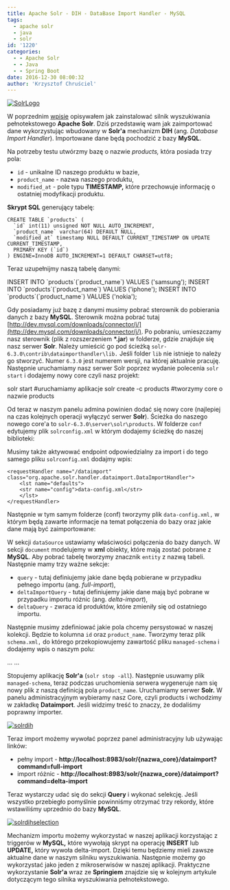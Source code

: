 ```yaml
---
title: Apache Solr - DIH - DataBase Import Handler - MySQL
tags:
  - apache solr
  - java
  - solr
id: '1220'
categories:
  - - Apache Solr
  - - Java
  - - Spring Boot
date: 2016-12-30 08:00:32
author: 'Krzysztof Chruściel'
---
```


[![SolrLogo](http://codecouple.pl/wp-content/uploads/2016/11/Solr_Logo_on_white-300x152.png)](http://codecouple.pl/wp-content/uploads/2016/11/Solr_Logo_on_white-300x152.png)

W poprzednim [wpisie](http://codecouple.pl/2016/12/09/apache-solr-wyszukiwanie-pelnotekstowe/) opisywałem jak zainstalować silnik wyszukiwania pełnotekstowego **Apache Solr**. Dziś przedstawię wam jak zaimportować dane wykorzystując wbudowany w **Solr'a** mechanizm **DIH** (ang. _Database Import Handler_). Importowane dane będą pochodzić z bazy **MySQL**.
<!-- more -->
Na potrzeby testu utwórzmy bazę o nazwie _products,_ która posiada trzy pola:

*   `id` - unikalne ID naszego produktu w bazie,
*   `product_name` - nazwa naszego produktu,
*   `modified_at` - pole typu **TIMESTAMP,** które przechowuje informację o ostatniej modyfikacji produktu.

**Skrypt SQL** generujący tabelę:

```
CREATE TABLE `products` (
  `id` int(11) unsigned NOT NULL AUTO_INCREMENT,
  `product_name` varchar(64) DEFAULT NULL,
  `modified_at` timestamp NULL DEFAULT CURRENT_TIMESTAMP ON UPDATE CURRENT_TIMESTAMP,
  PRIMARY KEY (`id`)
) ENGINE=InnoDB AUTO_INCREMENT=1 DEFAULT CHARSET=utf8;
```

Teraz uzupełnijmy naszą tabelę danymi:

INSERT INTO \`products\`(\`product\_name\`) VALUES ('samsung');
INSERT INTO \`products\`(\`product\_name\`) VALUES ('iphone');
INSERT INTO \`products\`(\`product\_name\`) VALUES ('nokia');

Gdy posiadamy już bazę z danymi musimy pobrać sterownik do pobierania danych z bazy **MySQL**. Sterownik można pobrać tutaj [http://dev.mysql.com/downloads/connector/j/](http://dev.mysql.com/downloads/connector/j/). Po pobraniu, umieszczamy nasz sterownik (plik z rozszerzeniem **\*.jar**) w folderze, gdzie znajduje się nasz serwer **Solr**. Należy umieścić go pod ścieżką `solr-6.3.0\contrib\dataimporthandler\lib.` Jeśli folder `lib` nie istnieje to należy go stworzyć. Numer `6.3.0` jest numerem wersji, na której aktualnie pracuję. Następnie uruchamiamy nasz serwer Solr poprzez wydanie polecenia `solr start` i dodajemy nowy core czyli nasz projekt:

solr start #uruchamiamy aplikacje
solr create -c products #tworzymy core o nazwie products

Od teraz w naszym panelu admina powinien dodać się nowy core (najlepiej na czas kolejnych operacji wyłączyć serwer **Solr**). Ścieżka do naszego nowego core'a to `solr-6.3.0\server\solr\products`. W folderze `conf` edytujemy plik `solrconfig.xml` w którym dodajemy ścieżkę do naszej biblioteki:

<lib dir="${solr.install.dir:../../../..}/contrib/dataimporthandler/lib" regex=".\*\\.jar" />
<lib dir="${solr.install.dir:../../../..}/dist/" regex="solr-dataimporthandler-.\*\\.jar" />

Musimy także aktywować endpoint odpowiedzialny za import i do tego samego pliku `solrconfig.xml` dodajmy wpis:

```
<requestHandler name="/dataimport" class="org.apache.solr.handler.dataimport.DataImportHandler">
    <lst name="defaults">
    <str name="config">data-config.xml</str>
    </lst>
</requestHandler>
```

Następnie w tym samym folderze (conf) tworzymy plik `data-config.xml,` w którym będą zawarte informacje na temat połączenia do bazy oraz jakie dane mają być zaimportowane:

<dataConfig>
<dataSource type="JdbcDataSource"
        driver="com.mysql.jdbc.Driver"
        url="jdbc:mysql://localhost:3306/nazwa\_bazy"
        user="root"
        password="root"/>
<document>
<entity name="products"
        pk="id"
        query="select id, product\_name from products"
        deltaImportQuery="SELECT id, product\_name from products WHERE id='${dih.delta.id}'"
        deltaQuery="SELECT id FROM products `WHERE` `modified_at >` `'${dih.last_index_time}'"`\>
<field column="id" name="id"/>
<field column="product\_name" name="product\_name"/>
</entity>
</document>
</dataConfig>

W sekcji `dataSource` ustawiamy właściwości połączenia do bazy danych. W sekcji `document` modelujemy w **xml** obiekty, które mają zostać pobrane z **MySQL**. Aby pobrać tabelę tworzymy znacznik `entity` z nazwą tabeli. Następnie mamy trzy ważne sekcje:

*   `query` - tutaj definiujemy jakie dane będą pobierane w przypadku pełnego importu (ang. _full-import_),
*   `deltaImportQuery` - tutaj definiujemy jakie dane mają być pobrane w przypadku importu różnic (ang. _delta-import_),
*   `deltaQuery` - zwraca id produktów, które zmieniły się od ostatniego importu.

Następnie musimy zdefiniować jakie pola chcemy persystować w naszej kolekcji. Będzie to kolumna `id` oraz `product_name`. Tworzymy teraz plik `schema.xml,` do którego przekopiowujemy zawartość pliku `managed-schema` i dodajemy wpis o naszym polu:

...
<field name="product\_name" type="text\_general" indexed="true" stored="true"/>
...

Stopujemy aplikację **Solr'a** (`solr stop -all`). Następnie usuwamy plik `managed-schema`, teraz podczas uruchomienia serwera wygeneruje nam się nowy plik z naszą definicją pola `product_name`. Uruchamiamy serwer **Solr.** W panelu administracyjnym wybieramy nasz Core, czyli products i wchodzimy w zakładkę **Dataimport**. Jeśli widzimy treść to znaczy, że dodaliśmy poprawny importer.

[![solrdih](http://codecouple.pl/wp-content/uploads/2016/12/solrDIH.png)](http://codecouple.pl/wp-content/uploads/2016/12/solrDIH.png)

Teraz import możemy wywołać poprzez panel administracyjny lub używając linków:

*   pełny import - **http://localhost:8983/solr/{nazwa\_core}/dataimport?command=full-import**
*   import różnic - **http://localhost:8983/solr/{nazwa\_core}/dataimport?command=delta-import**

Teraz wystarczy udać się do sekcji **Query** i wykonać selekcję. Jeśli wszystko przebiegło pomyślnie powinniśmy otrzymać trzy rekordy, które wstawiliśmy uprzednio do bazy **MySQL**.

[![solrdihselection](http://codecouple.pl/wp-content/uploads/2016/12/solrDIHSelection.png)](http://codecouple.pl/wp-content/uploads/2016/12/solrDIHSelection.png)

Mechanizm importu możemy wykorzystać w naszej aplikacji korzystając z triggerów w **MySQL,** które wywołają skrypt na operację **INSERT** lub **UPDATE,** który wywoła delta-import. Dzięki temu będziemy mieli zawsze aktualne dane w naszym silniku wyszukiwania. Następnie możemy go wykorzystać jako jeden z mikroserwisów w naszej aplikacji. Praktyczne wykorzystanie **Solr'a** wraz ze **Springiem** znajdzie się w kolejnym artykule dotyczącym tego silnika wyszukiwania pełnotekstowego.
